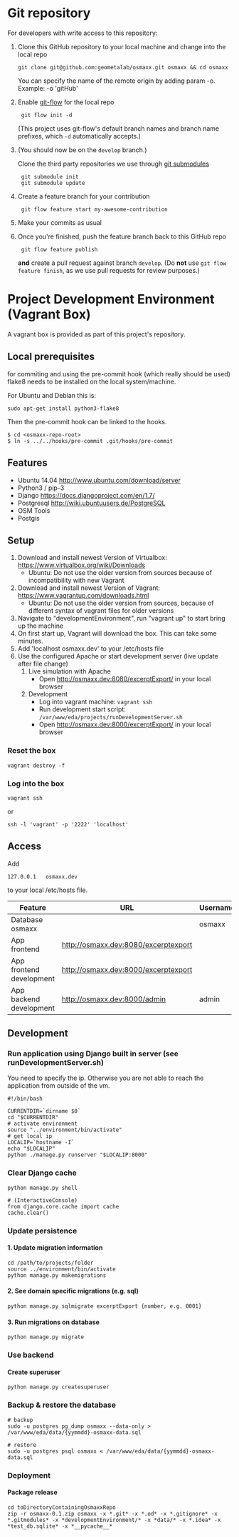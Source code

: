 # Git repository

For developers with write access to this repository:

1. Clone this GitHub repository to your local machine and change into the local repo
	```shell
    git clone git@github.com:geometalab/osmaxx.git osmaxx && cd osmaxx
    ```
    You can specify the name of the remote origin by adding param -o. Example: -o 'gitHub' 
    
2. Enable [git-flow](https://github.com/nvie/gitflow) for the local repo

	    git flow init -d
	    
	(This project uses git-flow's default branch names and branch name prefixes, which `-d` automatically accepts.)
3. (You should now be on the `develop` branch.)

	Clone the third party repositories we use through [git submodules](http://www.git-scm.com/book/en/v2/Git-Tools-Submodules)

	    git submodule init
	    git submodule update
	    
4. Create a feature branch for your contribution

	    git flow feature start my-awesome-contribution
	    
5. Make your commits as usual
6. Once you're finished, push the feature branch back to this GitHub repo

	    git flow feature publish
	    
	**and** create a pull request against branch `develop`. (Do **not** use `git flow feature finish`, as we use pull requests for review purposes.)

# Project Development Environment (Vagrant Box)

A vagrant box is provided as part of this project's repository.

## Local prerequisites

for commiting and using the pre-commit hook (which really should be used) flake8 needs to be installed on
the local system/machine.

For Ubuntu and Debian this is:

`sudo apt-get install python3-flake8`

Then the pre-commit hook can be linked to the hooks.

```
$ cd <osmaxx-repo-root>
$ ln -s ../../hooks/pre-commit .git/hooks/pre-commit
```

## Features

* Ubuntu 14.04	http://www.ubuntu.com/download/server
* Python3 / pip-3
* Django 		https://docs.djangoproject.com/en/1.7/
* Postgresql 	http://wiki.ubuntuusers.de/PostgreSQL
* OSM Tools
* Postgis



## Setup

1. Download and install newest Version of Virtualbox: https://www.virtualbox.org/wiki/Downloads
	* Ubuntu: Do not use the older version from sources because of incompatibility with new Vagrant
2. Download and install newest Version of Vagrant: https://www.vagrantup.com/downloads.html
	* Ubuntu: Do not use the older version from sources, because of different syntax of vagrant files for older versions
3. Navigate to "developmentEnvironment", run "vagrant up" to start bring up the machine
4. On first start up, Vagrant will download the box. This can take some minutes.
5. Add 'localhost	osmaxx.dev' to your /etc/hosts file
6. Use the configured Apache or start development server (live update after file change)
	1. Live simulation with Apache
		* Open http://osmaxx.dev:8080/excerptExport/ in your local browser
	2. Development
		* Log into vagrant machine: `vagrant ssh`
		* Run development start script: `/var/www/eda/projects/runDevelopmentServer.sh`
		* Open http://osmaxx.dev:8000/excerptExport/ in your local browser


### Reset the box

```shell
vagrant destroy -f
```


### Log into the box

```shell
vagrant ssh
```
or
```shell
ssh -l 'vagrant' -p '2222' 'localhost'
```



## Access

Add

    127.0.0.1   osmaxx.dev
    
to your local /etc/hosts file.

| Feature                       | URL 				                    | Username 	| Password 					|
| ---                           | ---				                    | ---		| ---						|
| Database osmaxx               |					                    | osmaxx	| osmaxx                    |
| App frontend                  | http://osmaxx.dev:8080/excerptexport	|			|							|
| App frontend development      | http://osmaxx.dev:8000/excerptexport	|			|							|
| App backend development       | http://osmaxx.dev:8000/admin          | admin 	| osmaxx					|


## Development

### Run application using Django built in server (see runDevelopmentServer.sh)

You need to specify the ip. Otherwise you are not able to reach the application from outside of the vm.

```shell
#!/bin/bash

CURRENTDIR=`dirname $0`
cd "$CURRENTDIR"
# activate environment
source "../environment/bin/activate"
# get local ip
LOCALIP=`hostname -I`
echo "$LOCALIP"
python ./manage.py runserver "$LOCALIP:8000"
```

### Clear Django cache

```shell
python manage.py shell

# (InteractiveConsole)
from django.core.cache import cache
cache.clear()
```


### Update persistence

#### 1. Update migration information

```shell
cd /path/to/projects/folder
source ../environment/bin/activate
python manage.py makemigrations
```

#### 2. See domain specific migrations (e.g. sql)

```shell
python manage.py sqlmigrate excerptExport {number, e.g. 0001}
```

#### 3. Run migrations on database
```shell
python manage.py migrate
```


### Use backend

#### Create superuser

```shell
python manage.py createsuperuser
```


### Backup & restore the database
```shell
# backup
sudo -u postgres pg_dump osmaxx --data-only > /var/www/eda/data/{yymmdd}-osmaxx-data.sql

# restore
sudo -u postgres psql osmaxx < /var/www/eda/data/{yymmdd}-osmaxx-data.sql
```


### Deployment

#### Package release

```shell
cd toDirectoryContainingOsmaxxRepo
zip -r osmaxx-0.1.zip osmaxx -x *.git* -x *.od* -x *.gitignore* -x *.gitmodules* -x *developmentEnvironment/* -x *data/* -x *.idea* -x *test_db.sqlite* -x *__pycache__*
```
